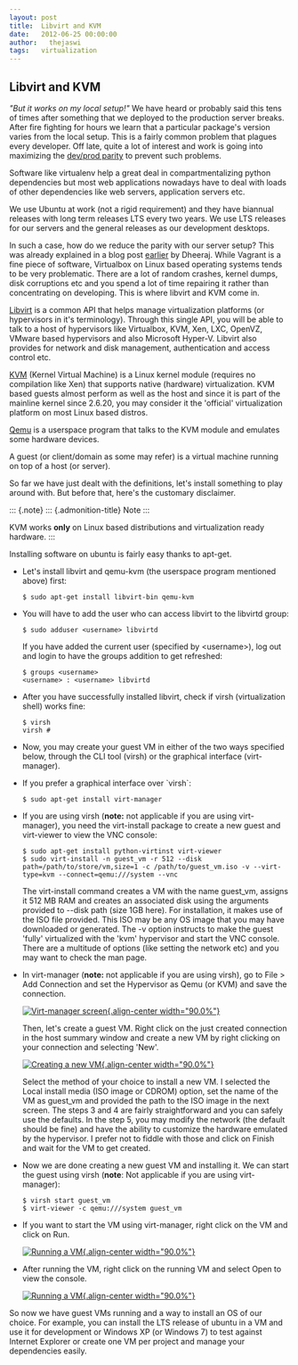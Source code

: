 ```yaml
---
layout: post
title:  Libvirt and KVM
date:   2012-06-25 00:00:00
author:   thejaswi
tags:   virtualization
---
```


Libvirt and KVM
---------------

*\"But it works on my local setup!\"* We have heard or probably said
this tens of times after something that we deployed to the production
server breaks. After fire fighting for hours we learn that a particular
package\'s version varies from the local setup. This is a fairly common
problem that plagues every developer. Off late, quite a lot of interest
and work is going into maximizing the [dev/prod
parity](http://www.12factor.net/dev-prod-parity) to prevent such
problems.

Software like virtualenv help a great deal in compartmentalizing python
dependencies but most web applications nowadays have to deal with loads
of other dependencies like web servers, application servers etc.

We use Ubuntu at work (not a rigid requirement) and they have biannual
releases with long term releases LTS every two years. We use LTS
releases for our servers and the general releases as our development
desktops.

In such a case, how do we reduce the parity with our server setup? This
was already explained in a blog post
[earlier](http://agiliq.com/blog/2012/01/brief-overview-vagrant/) by
Dheeraj. While Vagrant is a fine piece of software, Virtualbox on Linux
based operating systems tends to be very problematic. There are a lot of
random crashes, kernel dumps, disk corruptions etc and you spend a lot
of time repairing it rather than concentrating on developing. This is
where libvirt and KVM come in.

[Libvirt](http://libvirt.org/) is a common API that helps manage
virtualization platforms (or hypervisors in it\'s terminology). Through
this single API, you will be able to talk to a host of hypervisors like
Virtualbox, KVM, Xen, LXC, OpenVZ, VMware based hypervisors and also
Microsoft Hyper-V. Libvirt also provides for network and disk
management, authentication and access control etc.

[KVM](http://linux-kvm.org/) (Kernel Virtual Machine) is a Linux kernel
module (requires no compilation like Xen) that supports native
(hardware) virtualization. KVM based guests almost perform as well as
the host and since it is part of the mainline kernel since 2.6.20, you
may consider it the \'official\' virtualization platform on most Linux
based distros.

[Qemu](http://qemu.org/) is a userspace program that talks to the KVM
module and emulates some hardware devices.

A guest (or client/domain as some may refer) is a virtual machine
running on top of a host (or server).

So far we have just dealt with the definitions, let\'s install something
to play around with. But before that, here\'s the customary disclaimer.

::: {.note}
::: {.admonition-title}
Note
:::

KVM works **only** on Linux based distributions and virtualization ready
hardware.
:::

Installing software on ubuntu is fairly easy thanks to apt-get.

-   Let\'s install libvirt and qemu-kvm (the userspace program mentioned
    above) first:

        $ sudo apt-get install libvirt-bin qemu-kvm

-   You will have to add the user who can access libvirt to the libvirtd
    group:

        $ sudo adduser <username> libvirtd

    If you have added the current user (specified by \<username\>), log
    out and login to have the groups addition to get refreshed:

        $ groups <username>
        <username> : <username> libvirtd

-   After you have successfully installed libvirt, check if virsh
    (virtualization shell) works fine:

        $ virsh
        virsh # 

-   Now, you may create your guest VM in either of the two ways
    specified below, through the CLI tool (virsh) or the graphical
    interface (virt-manager).
-   If you prefer a graphical interface over \`virsh\`:

        $ sudo apt-get install virt-manager

-   If you are using virsh (**note:** not applicable if you are using
    virt-manager), you need the virt-install package to create a new
    guest and virt-viewer to view the VNC console:

        $ sudo apt-get install python-virtinst virt-viewer
        $ sudo virt-install -n guest_vm -r 512 --disk path=/path/to/store/vm,size=1 -c /path/to/guest_vm.iso -v --virt-type=kvm --connect=qemu:///system --vnc

    The virt-install command creates a VM with the name guest\_vm,
    assigns it 512 MB RAM and creates an associated disk using the
    arguments provided to \--disk path (size 1GB here). For
    installation, it makes use of the ISO file provided. This ISO may be
    any OS image that you may have downloaded or generated. The -v
    option instructs to make the guest \'fully\' virtualized with the
    \'kvm\' hypervisor and start the VNC console. There are a multitude
    of options (like setting the network etc) and you may want to check
    the man page.

-   In virt-manager (**note:** not applicable if you are using virsh),
    go to File \> Add Connection and set the Hypervisor as Qemu (or KVM)
    and save the connection.

    [![Virt-manager screen](http://agiliq.com/static/dumps/images/20120625/libvirt_screen_1.png){.align-center
    width="90.0%"}](http://agiliq.com/static/dumps/images/20120625/libvirt_screen_1.png)

    Then, let\'s create a guest VM. Right click on the just created
    connection in the host summary window and create a new VM by right
    clicking on your connection and selecting \'New\'.

    [![Creating a new VM](http://agiliq.com/static/dumps/images/20120625/libvirt_screen_2.png){.align-center
    width="90.0%"}](http://agiliq.com/static/dumps/images/20120625/libvirt_screen_2.png)

    Select the method of your choice to install a new VM. I selected the
    Local install
    media (ISO image or CDROM) option, set the name of the VM as
    guest\_vm and provided the path to the ISO image in the next screen.
    The steps 3 and 4 are fairly straightforward and you can safely use
    the defaults. In the step 5, you may modify the network (the default
    should be fine) and have the ability to customize the hardware
    emulated by the hypervisor. I prefer not to fiddle with those and
    click on Finish and wait for the VM to get created.

-   Now we are done creating a new guest VM and installing it. We can
    start the guest using virsh (**note**: Not applicable if you are
    using virt-manager):

        $ virsh start guest_vm
        $ virt-viewer -c qemu:///system guest_vm

-   If you want to start the VM using virt-manager, right click on the
    VM and click on Run.

    [![Running a VM](http://agiliq.com/static/dumps/images/20120625/libvirt_screen_3.png){.align-center
    width="90.0%"}](http://agiliq.com/static/dumps/images/20120625/libvirt_screen_3.png)

-   After running the VM, right click on the running VM and select Open
    to view the console.

    [![Running a VM](http://agiliq.com/static/dumps/images/20120625/libvirt_screen_4.png){.align-center
    width="90.0%"}](http://agiliq.com/static/dumps/images/20120625/libvirt_screen_4.png)

So now we have guest VMs running and a way to install an OS of our
choice. For example, you can install the LTS release of ubuntu in a VM
and use it for development or Windows XP (or Windows 7) to test against
Internet Explorer or create one VM per project and manage your
dependencies easily.
